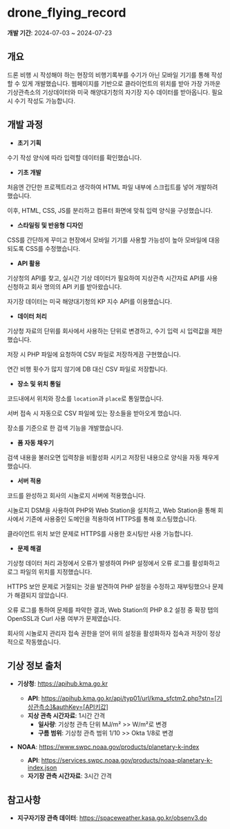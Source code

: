 # drone_flying_record

**개발 기간**: 2024-07-03 ~ 2024-07-23

## 개요

드론 비행 시 작성해야 하는 현장의 비행기록부를 수기가 아닌 모바일 기기를 통해 작성할 수 있게 개발했습니다. 웹페이지를 기반으로 클라이언트의 위치를 받아 가장 가까운 기상관측소의 기상데이터와 미국 해양대기청의 자기장 지수 데이터를 받아옵니다. 필요시 수기 작성도 가능합니다.

## 개발 과정

- **초기 기획**

수기 작성 양식에 따라 입력할 데이터를 확인했습니다.


- **기초 개발**

처음엔 간단한 프로젝트라고 생각하여 HTML 파일 내부에 스크립트를 넣어 개발하려 했습니다.

이후, HTML, CSS, JS를 분리하고 컴퓨터 화면에 맞춰 입력 양식을 구성했습니다.

- **스타일링 및 반응형 디자인**

CSS를 간단하게 꾸미고 현장에서 모바일 기기를 사용할 가능성이 높아 모바일에 대응되도록 CSS를 수정했습니다.

- **API 활용**

기상청의 API를 찾고, 실시간 기상 데이터가 필요하여 지상관측 시간자료 API를 사용 신청하고 회사 명의의 API 키를 받아왔습니다. 

자기장 데이터는 미국 해양대기청의 KP 지수 API를 이용했습니다.


- **데이터 처리**

기상청 자료의 단위를 회사에서 사용하는 단위로 변경하고, 수기 입력 시 입력값을 제한했습니다. 

저장 시 PHP 파일에 요청하여 CSV 파일로 저장하게끔 구현했습니다. 

연간 비행 횟수가 많지 않기에 DB 대신 CSV 파일로 저장합니다.


- **장소 및 위치 통일**

코드내에서 위치와 장소를 `location`과 `place`로 통일했습니다. 

서버 접속 시 자동으로 CSV 파일에 있는 장소들을 받아오게 했습니다. 

장소를 기준으로 한 검색 기능을 개발했습니다.


- **폼 자동 채우기**

검색 내용을 불러오면 입력창을 비활성화 시키고 저장된 내용으로 양식을 자동 채우게 했습니다.


- **서버 적용**

코드를 완성하고 회사의 시놀로지 서버에 적용했습니다. 

시놀로지 DSM을 사용하여 PHP와 Web Station을 설치하고, Web Station을 통해 회사에서 기존에 사용중인 도메인을 적용하여 HTTPS를 통해 호스팅했습니다.

클라이언트 위치 보안 문제로 HTTPS를 사용한 호시팅만 사용 가능합니다.


- **문제 해결**

기상청 데이터 처리 과정에서 오류가 발생하여 PHP 설정에서 오류 로그를 활성화하고 로그 파일의 위치를 지정했습니다. 

HTTPS 보안 문제로 거절되는 것을 발견하여 PHP 설정을 수정하고 재부팅했으나 문제가 해결되지 않았습니다. 

오류 로그를 통하여 문제를 파악한 결과, Web Station의 PHP 8.2 설정 중 확장 탭의 OpenSSL과 Curl 사용 여부가 문제였습니다. 

회사의 시놀로지 관리자 접속 권한을 얻어 위의 설정을 활성화하자 접속과 저장이 정상적으로 작동했습니다.

## 기상 정보 출처

- **기상청**: https://apihub.kma.go.kr
  - **API**: https://apihub.kma.go.kr/api/typ01/url/kma_sfctm2.php?stn=[기상관측소]&authKey=[API키값]
  - **지상 관측 시간자료**: 1시간 간격
    - **일사량**: 기상청 관측 단위 MJ/m² >> W/m²로 변경
    - **구름 범위**: 기상청 관측 범위 1/10 >> Okta 1/8로 변경

- **NOAA**: https://www.swpc.noaa.gov/products/planetary-k-index
  - **API**: https://services.swpc.noaa.gov/products/noaa-planetary-k-index.json
  - **자기장 관측 시간자료**: 3시간 간격

## 참고사항

- **지구자기장 관측 데이터**: https://spaceweather.kasa.go.kr/obsenv3.do
